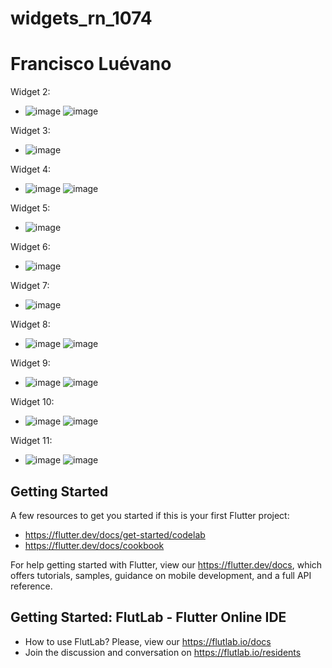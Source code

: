 # widgets_rn_1074

# Francisco Luévano

Widget 2:
- ![image](https://github.com/user-attachments/assets/035e8ef0-843e-4abf-a1f8-a308dbd7abef) ![image](https://github.com/user-attachments/assets/ea97dbad-c98a-49eb-acc1-d206249118dd)

Widget 3:
- ![image](https://github.com/user-attachments/assets/0c7f6c1f-1830-45d5-ad1a-f2eee85e0c85)

Widget 4:
- ![image](https://github.com/user-attachments/assets/912d752f-a8e6-40c1-97bf-f572994ea6ef) ![image](https://github.com/user-attachments/assets/c45b81ad-7973-467c-ae07-32b691053cc0)

Widget 5:
- ![image](https://github.com/user-attachments/assets/c878705c-1687-4e3b-9391-65ed7e5bc1f8)

Widget 6:
- ![image](https://github.com/user-attachments/assets/1606ca70-c577-41f8-9d8c-d08eebbd75e5)

Widget 7:
- ![image](https://github.com/user-attachments/assets/891b75f7-5097-449e-ad10-cb7974b9c42d)

Widget 8:
- ![image](https://github.com/user-attachments/assets/598c6040-4a4c-4b7f-943f-f61f48a4c3cd) ![image](https://github.com/user-attachments/assets/b56df835-5bc0-49dd-8c66-49e9bbd7b3a6)

Widget 9:
- ![image](https://github.com/user-attachments/assets/7c41d850-8108-4a85-9785-7603800a55c0) ![image](https://github.com/user-attachments/assets/0d054740-b34d-47b1-b37f-1b83c01bfca5)

Widget 10:
- ![image](https://github.com/user-attachments/assets/73469a27-4a44-4112-9ea5-c25591d6a981) ![image](https://github.com/user-attachments/assets/76196650-e131-4df5-bb1a-0b0952dcd0f2)

Widget 11:
- ![image](https://github.com/user-attachments/assets/af6efa5d-6c3f-4ab4-8e7e-7267458ecbc3) ![image](https://github.com/user-attachments/assets/01e9ff72-04fa-496f-8432-414b4959fda7)







## Getting Started

A few resources to get you started if this is your first Flutter project:

- https://flutter.dev/docs/get-started/codelab
- https://flutter.dev/docs/cookbook

For help getting started with Flutter, view our
https://flutter.dev/docs, which offers tutorials,
samples, guidance on mobile development, and a full API reference.

## Getting Started: FlutLab - Flutter Online IDE

- How to use FlutLab? Please, view our https://flutlab.io/docs
- Join the discussion and conversation on https://flutlab.io/residents
